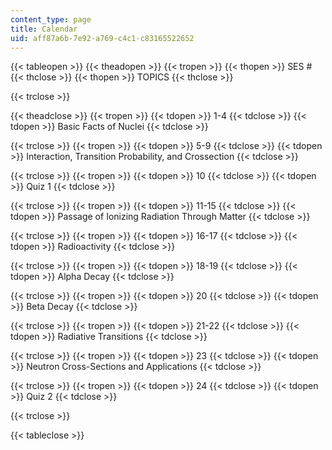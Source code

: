 ```yaml
---
content_type: page
title: Calendar
uid: aff87a6b-7e92-a769-c4c1-c83165522652
---
```


{{< tableopen >}}
{{< theadopen >}}
{{< tropen >}}
{{< thopen >}}
SES #
{{< thclose >}}
{{< thopen >}}
TOPICS
{{< thclose >}}

{{< trclose >}}

{{< theadclose >}}
{{< tropen >}}
{{< tdopen >}}
1-4
{{< tdclose >}}
{{< tdopen >}}
Basic Facts of Nuclei
{{< tdclose >}}

{{< trclose >}}
{{< tropen >}}
{{< tdopen >}}
5-9
{{< tdclose >}}
{{< tdopen >}}
Interaction, Transition Probability, and Crossection
{{< tdclose >}}

{{< trclose >}}
{{< tropen >}}
{{< tdopen >}}
10
{{< tdclose >}}
{{< tdopen >}}
Quiz 1
{{< tdclose >}}

{{< trclose >}}
{{< tropen >}}
{{< tdopen >}}
11-15
{{< tdclose >}}
{{< tdopen >}}
Passage of Ionizing Radiation Through Matter
{{< tdclose >}}

{{< trclose >}}
{{< tropen >}}
{{< tdopen >}}
16-17
{{< tdclose >}}
{{< tdopen >}}
Radioactivity
{{< tdclose >}}

{{< trclose >}}
{{< tropen >}}
{{< tdopen >}}
18-19
{{< tdclose >}}
{{< tdopen >}}
Alpha Decay
{{< tdclose >}}

{{< trclose >}}
{{< tropen >}}
{{< tdopen >}}
20
{{< tdclose >}}
{{< tdopen >}}
Beta Decay
{{< tdclose >}}

{{< trclose >}}
{{< tropen >}}
{{< tdopen >}}
21-22
{{< tdclose >}}
{{< tdopen >}}
Radiative Transitions
{{< tdclose >}}

{{< trclose >}}
{{< tropen >}}
{{< tdopen >}}
23
{{< tdclose >}}
{{< tdopen >}}
Neutron Cross-Sections and Applications
{{< tdclose >}}

{{< trclose >}}
{{< tropen >}}
{{< tdopen >}}
24
{{< tdclose >}}
{{< tdopen >}}
Quiz 2
{{< tdclose >}}

{{< trclose >}}

{{< tableclose >}}